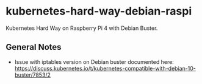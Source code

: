 # kubernetes-hard-way-debian-raspi
Kubernetes Hard Way on Raspberry Pi 4 with Debian Buster.

## General Notes 
 - Issue with iptables version on Debian buster documented here: https://discuss.kubernetes.io/t/kubernetes-compatible-with-debian-10-buster/7853/2
